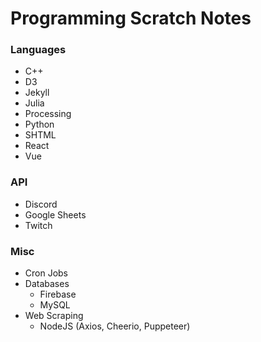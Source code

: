 # Programming Scratch Notes

### Languages
* C++
* D3
* Jekyll
* Julia
* Processing
* Python
* SHTML
* React
* Vue

### API
* Discord
* Google Sheets
* Twitch

### Misc
* Cron Jobs
* Databases
   - Firebase
   - MySQL
* Web Scraping
   - NodeJS (Axios, Cheerio, Puppeteer)
